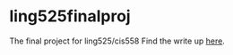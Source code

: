 # ling525finalproj
The final project for ling525/cis558
Find the write up [here](http://relisher.github.io/ling525finalproj/ "Deconvolve").
